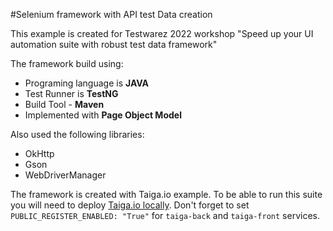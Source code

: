 #Selenium framework with API test Data creation  

This example is created for Testwarez 2022 workshop "Speed up your UI automation suite with robust test data framework" 

The framework build using:  
- Programing language is **JAVA**
- Test Runner is  **TestNG**
- Build Tool - **Maven**
- Implemented with  **Page Object Model**

Also used the following libraries:

- OkHttp
- Gson
- WebDriverManager

The framework is created with Taiga.io example. To be able to run this suite you will need to deploy [Taiga.io locally](https://github.com/kaleidos-ventures/taiga-docker).
Don't forget to set  `PUBLIC_REGISTER_ENABLED: "True"` for `taiga-back` and `taiga-front` services.
